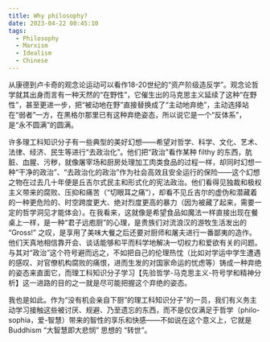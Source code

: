 ```yaml
---
title: Why philosophy?
date: 2023-04-22 00:45:10
tags:
  - Philosophy
  - Marxism
  - Idealism
  - Chinese
---
```


从康德到卢卡奇的观念论运动可以看作18-20世纪的“资产阶级造反学”。观念论哲学就其出身而言有一种天然的“在野性”，它催生出的马克思主义延续了这种“在野性”，甚至更进一步，把“被动地在野”直接替换成了“主动地弃绝”，主动选择站在“弱者”一方，在黑格尔那里已有这种弃绝姿态，所以说它是一个“反体系”，是“永不圆满”的圆满。

许多理工科知识分子有一些典型的美好幻想——希望对哲学、科学、文化、艺术、法律、经济、民生等进行“去政治化”。他们把“政治”看作某种 filthy 的东西，肮脏、血腥、污秽，就像屠宰场和厨房处理加工肉类食品的过程一样，却同时幻想一种“干净的政治”、“去政治化的政治”作为社会高效且安全运行的保险——这个幻想之物在过去几十年便是丘吉尔式民主和形式化的宪法政治。他们看得见独裁和极权主义带来的腐败、压抑和痛苦（“切眼耳之痛”），却看不见丘吉尔的虚伪和潜藏着的一种更危险的、时空跨度更大、绝对烈度更高的暴力（因为被藏了起来，需要一定的哲学洞见才能体会）。在我看来，这就像是希望食品如魔法一样直接出现在餐桌上一样，是一种“君子远庖厨”的心理，是贵族们对流浪汉的游牧生活发出的 “Gross!” 之叹，是享用了美味大餐之后还要对厨师和屠夫进行一番鄙夷的造作。他们天真地相信靠开会、谈话能够和平而科学地解决一切权力和爱欲有关的问题。与其对“政治”这个符号避而远之，不如把自己的伦理热忱（比如对学运中学生遭遇的感叹、对官僚机构腐败的痛恨，进而生发的对国家命运的忧虑等）铸成一种弃绝的姿态来直面它，而理工科知识分子学习【先验哲学-马克思主义-符号学和精神分析】这一进路的目的之一就是尽可能把握这个弃绝的姿态。

我也是如此。作为“没有机会亲自下厨”的理工科知识分子”的一员，我们有义务主动学习接触这些被讨厌、规避、乃至遗忘的东西，而不是仅仅满足于哲学（philo-sophia，爱-智慧）带来的智性的享乐和快感——不如说在这个意义上，它就是 Buddhism “大智慧即大悲悯” 思想的 “转世”。
